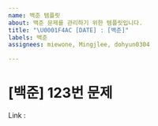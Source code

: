 ```yaml
---
name: 백준 템플릿
about: 백준 문제를 관리하기 위한 템플릿입니다.
title: "\U0001F4AC [DATE] : [백준]"
labels: 백준
assignees: miewone, Mingjlee, dohyun0304

---
```


# [백준] 123번 문제

Link :
